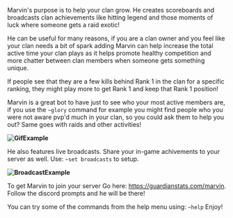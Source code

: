 Marvin's purpose is to help your clan grow. He creates scoreboards and broadcasts clan achievements like hitting legend and those moments of luck where someone gets a raid exotic!

He can be useful for many reasons, if you are a clan owner and you feel like your clan needs a bit of spark adding Marvin can help increase the total active time your clan plays as it helps promote healthy competition and more chatter between clan members when someone gets something unique.

If people see that they are a few kills behind Rank 1 in the clan for a specific ranking, they might play more to get Rank 1 and keep that Rank 1 position!

Marvin is a great bot to have just to see who your most active members are, if you use the `~glory` command for example you might find people who you were not aware pvp'd much in your clan, so you could ask them to help you out? Same goes with raids and other activities!

**![GifExample](https://guardianstats.com/images/github/video.gif)**

He also features live broadcasts. Share your in-game achivements to your server as well. Use: `~set broadcasts` to setup.

**![BroadcastExample](https://guardianstats.com/images/github/broadcast.gif)**

To get Marvin to join your server Go here: https://guardianstats.com/marvin. Follow the discord prompts and he will be there!

You can try some of the commands from the help menu using: `~help` Enjoy!

